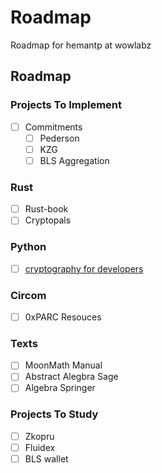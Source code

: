 # Roadmap
Roadmap for hemantp at wowlabz

## Roadmap

### Projects To Implement
- [ ] Commitments
  - [ ] Pederson
  - [ ] KZG
  - [ ] BLS Aggregation

### Rust
- [ ] Rust-book
- [ ] Cryptopals

### Python
- [ ] [cryptography for developers](https://cryptobook.nakov.com/)

### Circom
- [ ] 0xPARC Resouces

### Texts
- [ ] MoonMath Manual
- [ ] Abstract Alegbra Sage
- [ ] Algebra Springer

### Projects To Study
- [ ] Zkopru
- [ ] Fluidex
- [ ] BLS wallet
